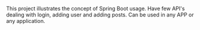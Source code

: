 
This project illustrates the concept of Spring Boot usage. Have few API's dealing with login, adding user and adding posts.
Can be used in any APP or any application.
